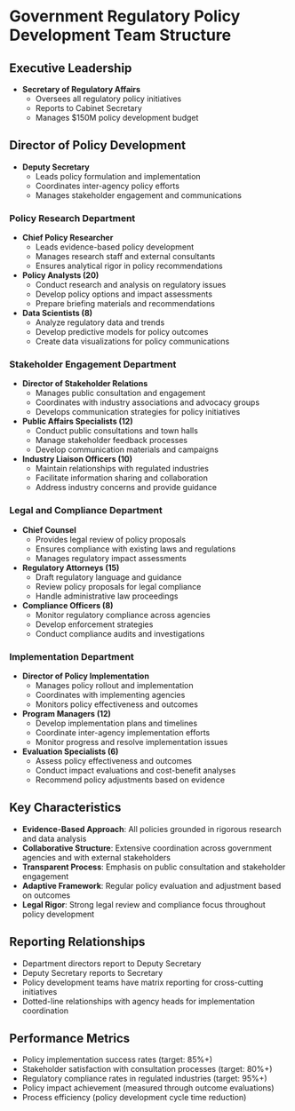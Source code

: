 # Government Regulatory Policy Development Team Structure

## Executive Leadership
- **Secretary of Regulatory Affairs**
  - Oversees all regulatory policy initiatives
  - Reports to Cabinet Secretary
  - Manages $150M policy development budget

## Director of Policy Development
- **Deputy Secretary**
  - Leads policy formulation and implementation
  - Coordinates inter-agency policy efforts
  - Manages stakeholder engagement and communications

### Policy Research Department
- **Chief Policy Researcher**
  - Leads evidence-based policy development
  - Manages research staff and external consultants
  - Ensures analytical rigor in policy recommendations
- **Policy Analysts (20)**
  - Conduct research and analysis on regulatory issues
  - Develop policy options and impact assessments
  - Prepare briefing materials and recommendations
- **Data Scientists (8)**
  - Analyze regulatory data and trends
  - Develop predictive models for policy outcomes
  - Create data visualizations for policy communications

### Stakeholder Engagement Department
- **Director of Stakeholder Relations**
  - Manages public consultation and engagement
  - Coordinates with industry associations and advocacy groups
  - Develops communication strategies for policy initiatives
- **Public Affairs Specialists (12)**
  - Conduct public consultations and town halls
  - Manage stakeholder feedback processes
  - Develop communication materials and campaigns
- **Industry Liaison Officers (10)**
  - Maintain relationships with regulated industries
  - Facilitate information sharing and collaboration
  - Address industry concerns and provide guidance

### Legal and Compliance Department
- **Chief Counsel**
  - Provides legal review of policy proposals
  - Ensures compliance with existing laws and regulations
  - Manages regulatory impact assessments
- **Regulatory Attorneys (15)**
  - Draft regulatory language and guidance
  - Review policy proposals for legal compliance
  - Handle administrative law proceedings
- **Compliance Officers (8)**
  - Monitor regulatory compliance across agencies
  - Develop enforcement strategies
  - Conduct compliance audits and investigations

### Implementation Department
- **Director of Policy Implementation**
  - Manages policy rollout and implementation
  - Coordinates with implementing agencies
  - Monitors policy effectiveness and outcomes
- **Program Managers (12)**
  - Develop implementation plans and timelines
  - Coordinate inter-agency implementation efforts
  - Monitor progress and resolve implementation issues
- **Evaluation Specialists (6)**
  - Assess policy effectiveness and outcomes
  - Conduct impact evaluations and cost-benefit analyses
  - Recommend policy adjustments based on evidence

## Key Characteristics
- **Evidence-Based Approach**: All policies grounded in rigorous research and data analysis
- **Collaborative Structure**: Extensive coordination across government agencies and with external stakeholders
- **Transparent Process**: Emphasis on public consultation and stakeholder engagement
- **Adaptive Framework**: Regular policy evaluation and adjustment based on outcomes
- **Legal Rigor**: Strong legal review and compliance focus throughout policy development

## Reporting Relationships
- Department directors report to Deputy Secretary
- Deputy Secretary reports to Secretary
- Policy development teams have matrix reporting for cross-cutting initiatives
- Dotted-line relationships with agency heads for implementation coordination

## Performance Metrics
- Policy implementation success rates (target: 85%+)
- Stakeholder satisfaction with consultation processes (target: 80%+)
- Regulatory compliance rates in regulated industries (target: 95%+)
- Policy impact achievement (measured through outcome evaluations)
- Process efficiency (policy development cycle time reduction)
